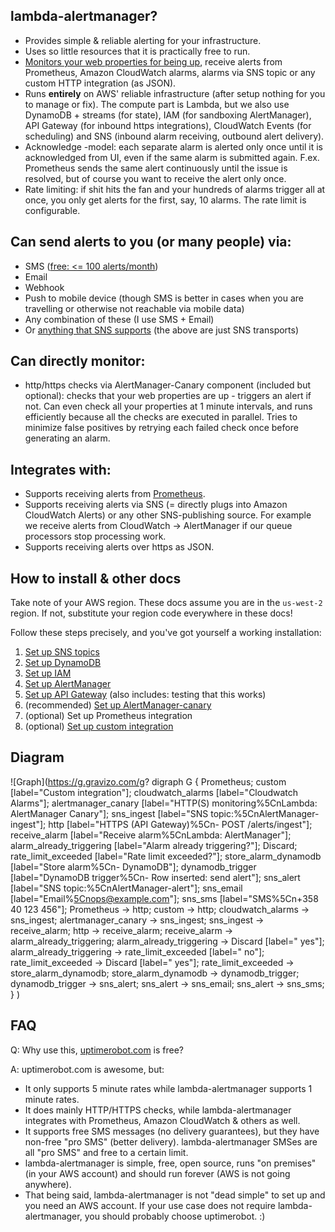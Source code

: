 lambda-alertmanager?
--------------------

- Provides simple & reliable alerting for your infrastructure.
- Uses so little resources that it is practically free to run.
- [Monitors your web properties for being up](docs/usecase_http-monitoring.md), receive alerts from Prometheus,
  Amazon CloudWatch alarms, alarms via SNS topic or any custom HTTP integration (as JSON).
- Runs **entirely** on AWS' reliable infrastructure (after setup nothing for you to manage or fix). The compute part is Lambda,
  but we also use DynamoDB + streams (for state), IAM (for sandboxing AlertManager), API Gateway (for inbound https integrations),
  CloudWatch Events (for scheduling) and SNS (inbound alarm receiving, outbound alert delivery).
- Acknowledge -model: each separate alarm is alerted only once until it is acknowledged from UI,
  even if the same alarm is submitted again. F.ex. Prometheus sends the same alert continuously
  until the issue is resolved, but of course you want to receive the alert only once.
- Rate limiting: if shit hits the fan and your hundreds of alarms trigger all at once, you only get alerts
  for the first, say, 10 alarms. The rate limit is configurable.


Can send alerts to you (or many people) via:
--------------------------------------------

- SMS ([free: <= 100 alerts/month](https://aws.amazon.com/sns/sms-pricing/))
- Email
- Webhook
- Push to mobile device (though SMS is better in cases when you are travelling or otherwise not reachable via mobile data)
- Any combination of these (I use SMS + Email)
- Or [anything that SNS supports](https://aws.amazon.com/sns/details/) (the above are just SNS transports)


Can directly monitor:
---------------------

- http/https checks via AlertManager-Canary component (included but optional):
  checks that your web properties are up - triggers an alert if not. Can even check all your properties
  at 1 minute intervals, and runs efficiently because all the checks are executed in parallel. Tries to minimize
  false positives by retrying each failed check once before generating an alarm.


Integrates with:
----------------

- Supports receiving alerts from [Prometheus](https://prometheus.io/).
- Supports receiving alerts via SNS (= directly plugs into Amazon CloudWatch Alerts)
  or any other SNS-publishing source. For example we receive alerts from CloudWatch -> AlertManager if our
  queue processors stop processing work.
- Supports receiving alerts over https as JSON.


How to install & other docs
---------------------------

Take note of your AWS region. These docs assume you are in the `us-west-2` region.
If not, substitute your region code everywhere in these docs!

Follow these steps precisely, and you've got yourself a working installation:

1. [Set up SNS topics](docs/setup_sns.md)
2. [Set up DynamoDB](docs/setup_dynamodb.md)
3. [Set up IAM](docs/setup_iam.md)
4. [Set up AlertManager](docs/setup_alertmanager.md)
5. [Set up API Gateway](docs/setup_apigateway.md) (also includes: testing that this works)
6. (recommended) [Set up AlertManager-canary](docs/setup_alertmanager-canary.md)
7. (optional) Set up Prometheus integration
8. (optional) [Set up custom integration](docs/setup_custom_integration.md)


Diagram
-------

![Graph](https://g.gravizo.com/g?
  digraph G {
  	Prometheus;
  	custom [label="Custom integration"];
  	cloudwatch_alarms [label="Cloudwatch Alarms"];
  	alertmanager_canary [label="HTTP(S) monitoring%5CnLambda: AlertManager Canary"];
  	sns_ingest [label="SNS topic:%5CnAlertManager-ingest"];
  	http [label="HTTPS (API Gateway)%5Cn- POST /alerts/ingest"];
  	receive_alarm [label="Receive alarm%5CnLambda: AlertManager"];
  	alarm_already_triggering [label="Alarm already triggering?"];
  	Discard;
  	rate_limit_exceeded [label="Rate limit exceeded?"];
  	store_alarm_dynamodb [label="Store alarm%5Cn- DynamoDB"];
  	dynamodb_trigger [label="DynamoDB trigger%5Cn- Row inserted: send alert"];
  	sns_alert [label="SNS topic:%5CnAlertManager-alert"];
  	sns_email [label="Email%5Cnops@example.com"];
  	sns_sms [label="SMS%5Cn+358 40 123 456"];
  	Prometheus -> http;
  	custom -> http;
  	cloudwatch_alarms -> sns_ingest;
  	alertmanager_canary -> sns_ingest;
  	sns_ingest -> receive_alarm;
  	http -> receive_alarm;
  	receive_alarm -> alarm_already_triggering;
  	alarm_already_triggering -> Discard [label=" yes"];
  	alarm_already_triggering -> rate_limit_exceeded [label=" no"];
  	rate_limit_exceeded -> Discard [label=" yes"];
  	rate_limit_exceeded -> store_alarm_dynamodb;
  	store_alarm_dynamodb -> dynamodb_trigger;
  	dynamodb_trigger -> sns_alert;
  	sns_alert -> sns_email;
  	sns_alert -> sns_sms;
  }
)


FAQ
---

Q: Why use this, [uptimerobot.com](https://uptimerobot.com/) is free?

A: uptimerobot.com is awesome, but:

- It only supports 5 minute rates while lambda-alertmanager supports 1 minute rates.
- It does mainly HTTP/HTTPS checks, while lambda-alertmanager integrates with Prometheus, Amazon CloudWatch & others as well.
- It supports free SMS messages (no delivery guarantees), but they have non-free "pro SMS" (better delivery).
  lambda-alertmanager SMSes are all "pro SMS" and free to a certain limit.
- lambda-alertmanager is simple, free, open source, runs "on premises" (in your AWS account) and should run forever
  (AWS is not going anywhere).
- That being said, lambda-alertmanager is not "dead simple" to set up and you need an AWS account. If your use
  case does not require lambda-alertmanager, you should probably choose uptimerobot. :)
